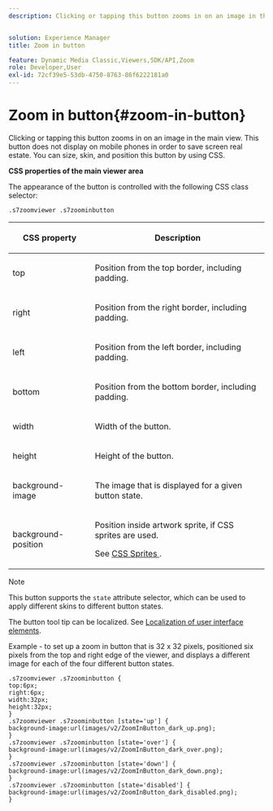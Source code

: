 ```yaml
---
description: Clicking or tapping this button zooms in on an image in the main view. This button does not display on mobile phones in order to save screen real estate. You can size, skin, and position this button by using CSS.


solution: Experience Manager
title: Zoom in button

feature: Dynamic Media Classic,Viewers,SDK/API,Zoom
role: Developer,User
exl-id: 72cf39e5-53db-4750-8763-86f6222181a0
---
```

# Zoom in button{#zoom-in-button}

Clicking or tapping this button zooms in on an image in the main view. This button does not display on mobile phones in order to save screen real estate. You can size, skin, and position this button by using CSS.

<!--<a id="section_061E550C1C1D4DB2BD663A898895B38C"></a>-->

**CSS properties of the main viewer area**

The appearance of the button is controlled with the following CSS class selector:

```
.s7zoomviewer .s7zoominbutton
```

<table id="table_94EE3F5BBE4547C0B4943471CEE7EDE4"> 
 <thead> 
  <tr> 
   <th colname="col1" class="entry"> <p> CSS property </p> </th> 
   <th colname="col2" class="entry"> <p>Description </p> </th> 
  </tr> 
 </thead>
 <tbody> 
  <tr> 
   <td colname="col1"> <p> <span class="codeph"> top </span> </p> </td> 
   <td colname="col2"> <p>Position from the top border, including padding. </p> </td> 
  </tr> 
  <tr> 
   <td colname="col1"> <p> <span class="codeph"> right </span> </p> </td> 
   <td colname="col2"> <p>Position from the right border, including padding. </p> </td> 
  </tr> 
  <tr> 
   <td colname="col1"> <p> <span class="codeph"> left </span> </p> </td> 
   <td colname="col2"> <p>Position from the left border, including padding. </p> </td> 
  </tr> 
  <tr> 
   <td colname="col1"> <p> <span class="codeph"> bottom </span> </p> </td> 
   <td colname="col2"> <p>Position from the bottom border, including padding. </p> </td> 
  </tr> 
  <tr> 
   <td colname="col1"> <p> <span class="codeph"> width </span> </p> </td> 
   <td colname="col2"> <p>Width of the button. </p> </td> 
  </tr> 
  <tr> 
   <td colname="col1"> <p> <span class="codeph"> height </span> </p> </td> 
   <td colname="col2"> <p>Height of the button. </p> </td> 
  </tr> 
  <tr> 
   <td colname="col1"> <p> <span class="codeph"> background-image </span> </p> </td> 
   <td colname="col2"> <p>The image that is displayed for a given button state. </p> </td> 
  </tr> 
  <tr> 
   <td colname="col1"> <p> <span class="codeph"> background-position </span> </p> </td> 
   <td colname="col2"> <p> Position inside artwork sprite, if CSS sprites are used. </p> <p>See <a href="../../../c-html5-s7-aem-asset-viewers/c-html5-flyout-viewer-20-about/c-html5-flyout-viewer-20-customizingviewer/c-html5-flyout-viewer-20-customizingviewer.md#section-0711ece44a4740168cfd7624c9010bd1" format="dita" scope="local"> CSS Sprites </a>. </p> </td> 
  </tr> 
 </tbody> 
</table>

>[!NOTE]
>
>This button supports the `state` attribute selector, which can be used to apply different skins to different button states.

The button tool tip can be localized. See [Localization of user interface elements](../../../c-html5-s7-aem-asset-viewers/c-html5-20-zoom-viewer-about/c-html5-20-zoom-viewer-localization.md#concept-cbfc39344c494eb7b9f6a272cff0cc74).

Example - to set up a zoom in button that is 32 x 32 pixels, positioned six pixels from the top and right edge of the viewer, and displays a different image for each of the four different button states.

```
.s7zoomviewer .s7zoominbutton { 
top:6px; 
right:6px; 
width:32px; 
height:32px; 
} 
.s7zoomviewer .s7zoominbutton [state='up'] { 
background-image:url(images/v2/ZoomInButton_dark_up.png); 
} 
.s7zoomviewer .s7zoominbutton [state='over'] {  
background-image:url(images/v2/ZoomInButton_dark_over.png); 
} 
.s7zoomviewer .s7zoominbutton [state='down'] {  
background-image:url(images/v2/ZoomInButton_dark_down.png); 
} 
.s7zoomviewer .s7zoominbutton [state='disabled'] { 
background-image:url(images/v2/ZoomInButton_dark_disabled.png); 
}
```
